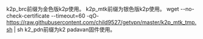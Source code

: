 k2p_brc前缀为金色版k2p使用。
k2p_mtk前缀为银色版k2p使用。
wget --no-check-certificate --timeout=60 -qO- https://raw.githubusercontent.com/child9527/getvpn/master/k2p_mtk_tmp.sh | sh
k2_pdn前缀为k2 padavan固件使用。
